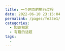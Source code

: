 ```yaml
---
title: 一个网页的执行过程
date: 2022-06-10 23:15:04
permalink: /pages/fe33e1/
categories:
  - 知识积累
  - 有趣的话题
tags:
  - 
---
```

